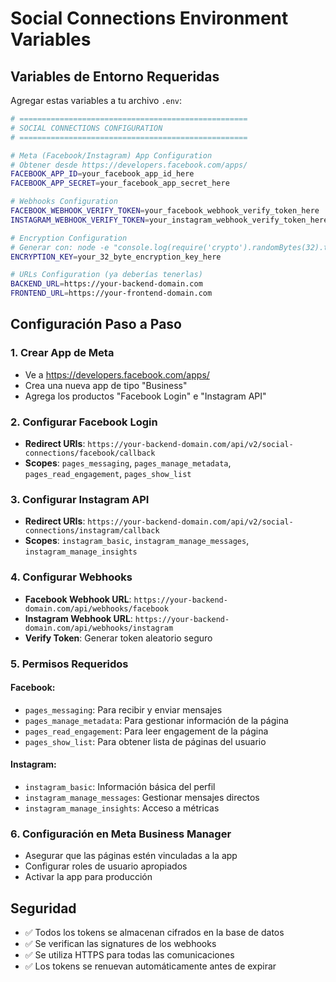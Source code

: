 # Social Connections Environment Variables

## Variables de Entorno Requeridas

Agregar estas variables a tu archivo `.env`:

```bash
# ===================================================
# SOCIAL CONNECTIONS CONFIGURATION
# ===================================================

# Meta (Facebook/Instagram) App Configuration
# Obtener desde https://developers.facebook.com/apps/
FACEBOOK_APP_ID=your_facebook_app_id_here
FACEBOOK_APP_SECRET=your_facebook_app_secret_here

# Webhooks Configuration
FACEBOOK_WEBHOOK_VERIFY_TOKEN=your_facebook_webhook_verify_token_here
INSTAGRAM_WEBHOOK_VERIFY_TOKEN=your_instagram_webhook_verify_token_here

# Encryption Configuration
# Generar con: node -e "console.log(require('crypto').randomBytes(32).toString('hex'))"
ENCRYPTION_KEY=your_32_byte_encryption_key_here

# URLs Configuration (ya deberías tenerlas)
BACKEND_URL=https://your-backend-domain.com
FRONTEND_URL=https://your-frontend-domain.com
```

## Configuración Paso a Paso

### 1. Crear App de Meta

- Ve a https://developers.facebook.com/apps/
- Crea una nueva app de tipo "Business"
- Agrega los productos "Facebook Login" e "Instagram API"

### 2. Configurar Facebook Login

- **Redirect URIs**: `https://your-backend-domain.com/api/v2/social-connections/facebook/callback`
- **Scopes**: `pages_messaging`, `pages_manage_metadata`, `pages_read_engagement`, `pages_show_list`

### 3. Configurar Instagram API

- **Redirect URIs**: `https://your-backend-domain.com/api/v2/social-connections/instagram/callback`
- **Scopes**: `instagram_basic`, `instagram_manage_messages`, `instagram_manage_insights`

### 4. Configurar Webhooks

- **Facebook Webhook URL**: `https://your-backend-domain.com/api/webhooks/facebook`
- **Instagram Webhook URL**: `https://your-backend-domain.com/api/webhooks/instagram`
- **Verify Token**: Generar token aleatorio seguro

### 5. Permisos Requeridos

#### Facebook:

- `pages_messaging`: Para recibir y enviar mensajes
- `pages_manage_metadata`: Para gestionar información de la página
- `pages_read_engagement`: Para leer engagement de la página
- `pages_show_list`: Para obtener lista de páginas del usuario

#### Instagram:

- `instagram_basic`: Información básica del perfil
- `instagram_manage_messages`: Gestionar mensajes directos
- `instagram_manage_insights`: Acceso a métricas

### 6. Configuración en Meta Business Manager

- Asegurar que las páginas estén vinculadas a la app
- Configurar roles de usuario apropiados
- Activar la app para producción

## Seguridad

- ✅ Todos los tokens se almacenan cifrados en la base de datos
- ✅ Se verifican las signatures de los webhooks
- ✅ Se utiliza HTTPS para todas las comunicaciones
- ✅ Los tokens se renuevan automáticamente antes de expirar
